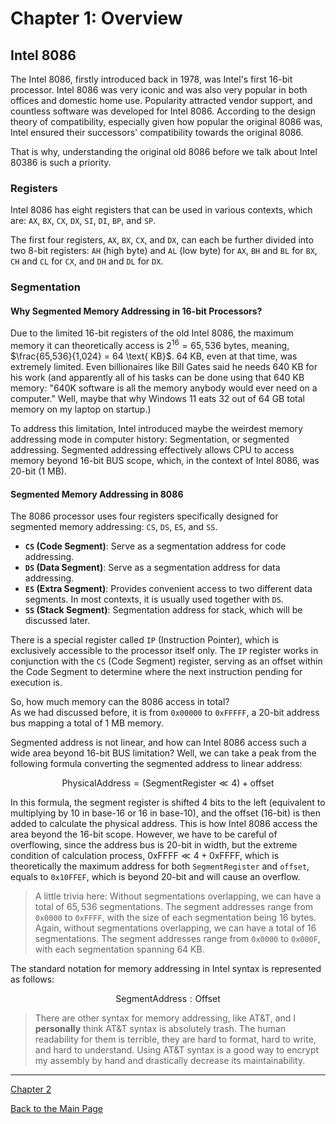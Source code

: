 # Chapter 1: Overview

## Intel 8086

The Intel 8086, firstly introduced back in 1978, was Intel's first 16-bit processor.
Intel 8086 was very iconic and was also very popular in both offices and domestic home use.
Popularity attracted vendor support, and countless software was developed for Intel 8086.
According to the design theory of compatibility, especially given how popular the original
8086 was, Intel ensured their successors' compatibility towards the original 8086.

That is why, understanding the original old 8086 before we talk about Intel 80386 is such
a priority.

### Registers

Intel 8086 has eight registers that can be used in various contexts, which are:
`AX`, `BX`, `CX`, `DX`, `SI`, `DI`, `BP`, and `SP`.

The first four registers, `AX`, `BX`, `CX`, and `DX`, can each be further divided into
two 8-bit registers:
`AH` (high byte) and `AL` (low byte) for `AX`,
`BH` and `BL` for `BX`,
`CH` and `CL` for `CX`,
and `DH` and `DL` for `DX`.

### Segmentation

#### Why Segmented Memory Addressing in 16-bit Processors?

Due to the limited 16-bit registers of the old Intel 8086,
the maximum memory it can theoretically access is $2^{16} = 65,536 \text{ bytes}$, meaning,
$\frac{65,536}{1,024} = 64 \text{ KB}$. 64 KB, even at that time,
was extremely limited. Even billionaires like Bill Gates said he needs 640 KB for his work
(and apparently all of his tasks can be done using that 640 KB memory: 
"640K software is all the memory anybody would ever need on a computer." Well, maybe
that why Windows 11 eats 32 out of 64 GB total memory on my laptop on startup.)

To address this limitation, Intel introduced maybe the weirdest memory addressing mode
in computer history: Segmentation, or segmented addressing.
Segmented addressing effectively allows CPU to access memory beyond 16-bit BUS scope,
which, in the context of Intel 8086, was 20-bit (1 MB).

#### Segmented Memory Addressing in 8086

The 8086 processor uses four registers specifically designed for
segmented memory addressing: `CS`, `DS`, `ES`, and `SS`.

- **`CS` (Code Segment)**: Serve as a segmentation address for code addressing.
- **`DS` (Data Segment)**: Serve as a segmentation address for data addressing.
- **`ES` (Extra Segment)**: Provides convenient access to two different data segments.
                            In most contexts, it is usually used together with `DS`.
- **`SS` (Stack Segment)**: Segmentation address for stack, which will be discussed later.

There is a special register called `IP` (Instruction Pointer),
which is exclusively accessible to the processor itself only.
The `IP` register works in conjunction with the `CS` (Code Segment) register,
serving as an offset within the Code Segment to determine where the next instruction
pending for execution is.

So, how much memory can the 8086 access in total?  
As we had discussed before, it is from `0x00000` to `0xFFFFF`, a 20-bit address bus
mapping a total of 1 MB memory.

Segmented address is not linear, and how can Intel 8086 access such a wide area beyond
16-bit BUS limitation? Well, we can take a peak from the following formula converting
the segmented address to linear address:

$$\text{PhysicalAddress} = (\text{SegmentRegister} \ll 4) + \text{offset}$$

In this formula, the segment register is shifted 4 bits to the left 
(equivalent to multiplying by 10 in base-16 or 16 in base-10), 
and the offset (16-bit) is then added to calculate the physical address.
This is how Intel 8086 access the area beyond the 16-bit scope.
However, we have to be careful of overflowing, since the address bus is 20-bit in width,
but the extreme condition of calculation process, $\text{0xFFFF} \ll 4 + \text{0xFFFF}$,
which is theoretically the maximum address for both `SegmentRegister` and `offset`,
equals to `0x10FFEF`, which is beyond 20-bit and will cause an overflow.

> A little trivia here:
> Without segmentations overlapping, we can have a total of $65,536$ segmentations.
> The segment addresses range from `0x0000` to `0xFFFF`,
> with the size of each segmentation being $16 \text{ bytes}$.
> Again, without segmentations overlapping, we can have a total of $16$ segmentations.
> The segment addresses range from `0x0000` to `0x000F`,
> with each segmentation spanning $64 \text{ KB}$.

The standard notation for memory addressing in Intel syntax is represented as follows:

$$\text{SegmentAddress}:\text{Offset}$$

> There are other syntax for memory addressing, like AT&T, and I **personally** think AT&T
> syntax is absolutely trash. The human readability for them is terrible, they are hard
> to format, hard to write, and hard to understand. Using AT&T syntax is a good way to
> encrypt my assembly by hand and drastically decrease its maintainability.

---

[Chapter 2](2_assembly_and_nasm.md)

[Back to the Main Page](../README.md)

